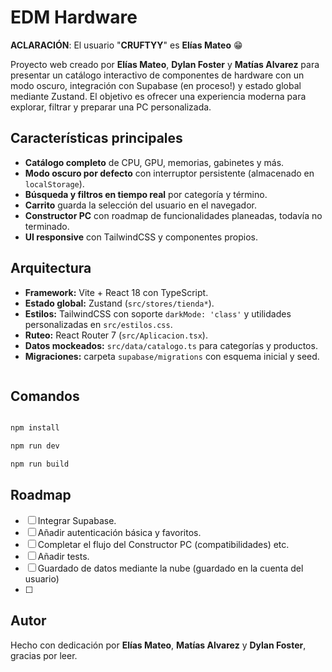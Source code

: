 ﻿# EDM Hardware 

**ACLARACIÓN**: El usuario "**CRUFTYY**" es **Elías Mateo** 😁

Proyecto web creado por **Elías Mateo**, **Dylan Foster** y **Matías Alvarez** para presentar un catálogo interactivo de componentes de hardware con un modo oscuro, integración con Supabase (en proceso!) y estado global mediante Zustand. El objetivo es ofrecer una experiencia moderna para explorar, filtrar y preparar una PC personalizada.

## Características principales
- **Catálogo completo** de CPU, GPU, memorias, gabinetes y más.
- **Modo oscuro por defecto** con interruptor persistente (almacenado en `localStorage`).
- **Búsqueda y filtros en tiempo real** por categoría y término.
- **Carrito** guarda la selección del usuario en el navegador.
- **Constructor PC** con roadmap de funcionalidades planeadas, todavía no terminado.
- **UI responsive** con TailwindCSS y componentes propios.

## Arquitectura
- **Framework:** Vite + React 18 con TypeScript.
- **Estado global:** Zustand (`src/stores/tienda*`).
- **Estilos:** TailwindCSS con soporte `darkMode: 'class'` y utilidades personalizadas en `src/estilos.css`.
- **Ruteo:** React Router 7 (`src/Aplicacion.tsx`).
- **Datos mockeados:** `src/data/catalogo.ts` para categorías y productos.   
- **Migraciones:** carpeta `supabase/migrations` con esquema inicial y seed.

```
```

## Comandos
```bash

npm install 

npm run dev    

npm run build

```


## Roadmap
- [ ] Integrar Supabase.
- [ ] Añadir autenticación básica y favoritos.
- [ ] Completar el flujo del Constructor PC (compatibilidades) etc.
- [ ] Añadir tests.
- [ ] Guardado de datos mediante la nube (guardado en la cuenta del usuario)
- [ ] 

## Autor
Hecho con dedicación por **Elías Mateo**, **Matías Alvarez** y **Dylan Foster**, gracias por leer.
